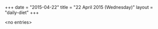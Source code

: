 +++
date = "2015-04-22"
title = "22 April 2015 (Wednesday)"
layout = "daily-diet"
+++

\<no entries\>